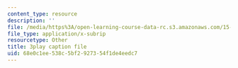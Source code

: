 ```yaml
---
content_type: resource
description: ''
file: /media/https%3A/open-learning-course-data-rc.s3.amazonaws.com/15-071-the-analytics-edge-spring-2017/68e0c1ee538c5bf2927354f1de4eedc7_1r6cLE2BoTA.vtt
file_type: application/x-subrip
resourcetype: Other
title: 3play caption file
uid: 68e0c1ee-538c-5bf2-9273-54f1de4eedc7
---
```

